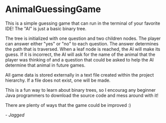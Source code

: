 # AnimalGuessingGame
This is a simple guessing game that can run in the terminal of your favorite IDE! The "AI" is just a basic binary tree.

The tree is initialized with one question and two children nodes. The player can answer either "yes" or "no" to each question. 
The answer determines the path that is traversed. When a leaf node is reached, the AI will make its guess. 
If it is incorrect, the AI will ask for the name of the animal that the player was thinking of and a question that could be asked
to help the AI determine that animal in future games. 

All game data is stored externally in a text file created within the project hierarchy. If a file does not exist, one will be made.

This is a fun way to learn about binary trees, so I encourag any beginner Java programmers to download the source code and mess around with it!

There are plenty of ways that the game could be improved :)

<i>- Jagged</i>
